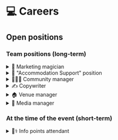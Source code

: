 # 💻 Careers

## Open positions

### Team positions (long-term)

<details>

<summary><span data-gb-custom-inline data-tag="emoji" data-code="1f4e2">📢</span> Marketing magician</summary>

One of the main tasks of PBW is to promote and spread awareness of the event - to attract foreign visitors to Prague. We want to reach the locals as well. So we need someone to help us put together the ideal marketing strategies. Maybe it's you?

</details>

<details>

<summary><span data-gb-custom-inline data-tag="emoji" data-code="1f6cc">🛌</span> "Accommodation Support" position</summary>



</details>

<details>

<summary><span data-gb-custom-inline data-tag="emoji" data-code="1f9d1-1f91d-1f9d1">🧑🤝🧑</span> Community manager</summary>



</details>

<details>

<summary><span data-gb-custom-inline data-tag="emoji" data-code="270d">✍</span> Copywriter</summary>





</details>

<details>

<summary><span data-gb-custom-inline data-tag="emoji" data-code="1f3e0">🏠</span> Venue manager</summary>

Takes care of the list of available venues and communication with them, possibly contacting new ones.

</details>

<details>

<summary><span data-gb-custom-inline data-tag="emoji" data-code="1f4f0">📰</span> Media manager</summary>

Communication with global and local cryptocurrency and other media. Managing the media-center.

</details>

### At the time of the event (short-term)

<details>

<summary><span data-gb-custom-inline data-tag="emoji" data-code="1f9d1-2695">🧑⚕</span> Info points attendant</summary>



</details>

